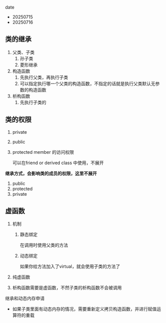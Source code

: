 date

- 20250715
- 20250716

## 类的继承

1. 父类、子类
    1. 孙子类
    2. 菱形继承
2. 构造函数
    1. 先执行父类，再执行子类
    2. 可以指定执行哪一个父类的构造函数，不指定的话就是执行父类默认无参数的构造函数
3. 析构函数
    1. 先执行子类的

## 类的权限

1. private
2. public
3. protected member 的访问权限
    
    可以在friend or derived class 中使用，不展开
    

**继承方式，会影响类的成员的权限，这里不展开**

1. public
2. protected
3. private

## 虚函数

1. 机制
    1. 静态绑定
        
        在调用时使用父类的方法
        
    2. 动态绑定
        
        如果你给方法加入了virtual，就会使用子类的方法了
        
2. 纯虚函数
3. 析构函数需要是虚函数，不然子类的析构函数不会被调用

继承和动态内存申请

- 如果子类里面有动态内存的情况，需要重新定义拷贝构造函数，并进行赋值运算符的重载
